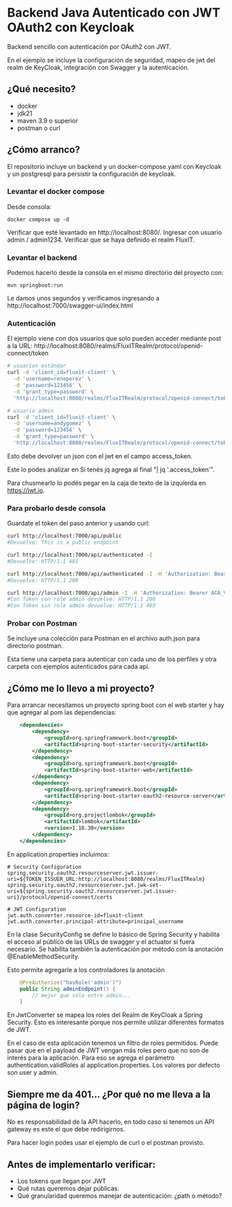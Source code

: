 # Backend Java Autenticado con JWT OAuth2 con Keycloak

Backend sencillo con autenticación por OAuth2 con JWT.

En el ejemplo se incluye la configuración de seguridad, mapeo de jwt del realm de KeyCloak, integración con Swagger y la autenticación.

## ¿Qué necesito?

- docker
- jdk21
- maven 3.9 o superior
- postman o curl

## ¿Cómo arranco?

El repositorio incluye un backend y un docker-compose.yaml con Keycloak y un postgresql para persistir la configuración de keycloak.

### Levantar el docker compose

Desde consola:

```
docker compose up -d
```

Verificar que esté levantado en http://localhost:8080/. Ingresar con usuario admin / admin1234. Verificar que se haya definido el realm FluxIT.

### Levantar el backend

Podemos hacerlo desde la consola en el mismo directorio del proyecto con:

```
mvn springboot:run
```

Le damos unos segundos y verificamos ingresando a http://localhost:7000/swagger-ui/index.html

### Autenticación

El ejemplo viene con dos usuarios que solo pueden acceder mediante post a la URL: http://localhost:8080/realms/FluxITRealm/protocol/openid-connect/token

```bash
# usuarion estándar
curl -d 'client_id=fluxit-client' \
  -d 'username=reneperez' \
  -d 'password=123456' \
  -d 'grant_type=password' \
  'http://localhost:8080/realms/FluxITRealm/protocol/openid-connect/token'

# usuario admin
curl -d 'client_id=fluxit-client' \
  -d 'username=andygomez' \
  -d 'password=123456' \
  -d 'grant_type=password' \
  'http://localhost:8080/realms/FluxITRealm/protocol/openid-connect/token'
```

Esto debe devolver un json con el jwt en el campo access_token. 

Este lo podes analizar en Si tenés jq agrega al final "| jq '.access_token'".

Para chusmearlo lo podés pegar en la caja de texto de la izquierda en https://jwt.io.

### Para probarlo desde consola

Guardate el token del paso anterior y usando curl:

```bash
curl http://localhost:7000/api/public
#Devuelve: This is a public endpoint

curl http://localhost:7000/api/authenticated -I
#Devuelve: HTTP/1.1 401 

curl http://localhost:7000/api/authenticated -I -H 'Authorization: Bearer ACA_VA_EL_TOKEN_SUPERLARRRRGO'
#Devuelve: HTTP/1.1 200 

curl http://localhost:7000/api/admin -I -H 'Authorization: Bearer ACA_VA_EL_TOKEN_SUPERLARRRRGO'
#Con Token con role admin devuelve: HTTP/1.1 200
#Con Token sin role admin devuelve: HTTP/1.1 403 
```

### Probar con Postman

Se incluye una colección para Postman en el archivo auth.json para directorio postman.

Esta tiene una carpeta para autenticar con cada uno de los perfiles y otra carpeta con ejemplos autenticados para cada api.

## ¿Cómo me lo llevo a mi proyecto?

Para arrancar necesitamos un proyecto spring boot con el web starter y hay que agregar al pom las dependencias:

```xml
    <dependencies>
        <dependency>
            <groupId>org.springframework.boot</groupId>
            <artifactId>spring-boot-starter-security</artifactId>
        </dependency>
        <dependency>
            <groupId>org.springframework.boot</groupId>
            <artifactId>spring-boot-starter-web</artifactId>
        </dependency>
        <dependency>
            <groupId>org.springframework.boot</groupId>
            <artifactId>spring-boot-starter-oauth2-resource-server</artifactId>
		</dependency>
        <dependency>
            <groupId>org.projectlombok</groupId>
            <artifactId>lombok</artifactId>
            <version>1.18.30</version>
        </dependency>
    </dependencies>
```

En application.properties incluimos:

```properties
# Security Configuration
spring.security.oauth2.resourceserver.jwt.issuer-uri=${TOKEN_ISSUER_URL:http://localhost:8080/realms/FluxITRealm}
spring.security.oauth2.resourceserver.jwt.jwk-set-uri=${spring.security.oauth2.resourceserver.jwt.issuer-uri}/protocol/openid-connect/certs

# JWT Configuration
jwt.auth.converter.resource-id=fluxit-client
jwt.auth.converter.principal-attribute=principal_username
```

En la clase SecurityConfig se define lo básico de Spring Security y habilita el acceso al público de las URLs de swagger y el actuator si fuera necesario. Se habilita también la autenticación por método con la anotación @EnableMethodSecurity.

Esto permite agregarle a los controladores la anotación 

```java
    @PreAuthorize("hasRole('admin')")
    public String adminEndpoint() {
        // mejor que sólo entre admin...
    }
```

En JwtConverter se mapea los roles del Realm de KeyCloak a Spring Security. Esto es interesante porque nos permite utilizar diferentes formatos de JWT.

En el caso de esta aplicación tenemos un filtro de roles permitidos. Puede pasar que en el payload de JWT vengan más roles pero que no son de interés para la aplicación. Para eso se agrega el parámetro authentication.validRoles al application.properties. Los valores por defecto son user y admin.

## Siempre me da 401... ¿Por qué no me lleva a la página de login?

No es responsabilidad de la API hacerlo, en todo caso si tenemos un API gateway es este el que debe redirigirnos.

Para hacer login podes usar el ejemplo de curl o el postman provisto.

## Antes de implementarlo verificar:

- Los tokens que llegan por JWT
- Qué rutas queremos dejar públicas.
- Qué granularidad queremos manejar de autenticación: ¿path o método?
